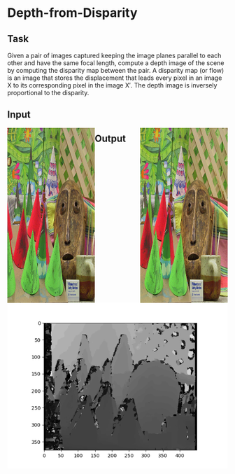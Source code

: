 # Depth-from-Disparity

## Task
Given a pair of images captured keeping the image planes parallel to each other and have the same focal length, compute a depth image of the scene by computing the disparity map between the pair.  A disparity map (or flow) is an image that stores the displacement that leads every pixel in an image X to its corresponding pixel in the image X′. The depth image is inversely proportional to the disparity.

## Input

<img align="left" src="data/cones_im2.png" width="200" height="400" />
<img align="right" src="data/cones_im6.png" width="200" height="400"/>

## Output
<img src="output/Cones_Gray_Scale.png">